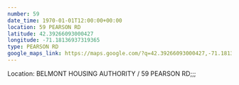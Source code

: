 ```yaml
---
number: 59
date_time: 1970-01-01T12:00:00+00:00
location: 59 PEARSON RD
latitude: 42.39266093000427
longitude: -71.18136937319365
type: PEARSON RD
google_maps_link: https://maps.google.com/?q=42.39266093000427,-71.18136937319365
---
```


Location: BELMONT HOUSING AUTHORITY / 59 PEARSON RD;;;
